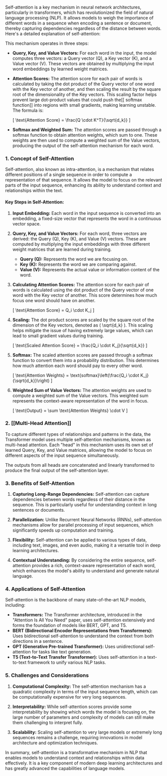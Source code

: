Self-attention is a key mechanism in neural network architectures, particularly in transformers, which has revolutionized the field of natural language processing (NLP). It allows models to weigh the importance of different words in a sequence when encoding a sentence or document, thereby capturing dependencies regardless of the distance between words. Here's a detailed explanation of self-attention:

This mechanism operates in three steps:

- **Query, Key, and Value Vectors:** For each word in the input, the model computes three vectors: a Query vector (Q), a Key vector (K), and a Value vector (V). These vectors are obtained by multiplying the input word embeddings by learned weight matrices.

- **Attention Scores:** The attention score for each pair of words is calculated by taking the dot product of the Query vector of one word with the Key vector of another, and then scaling the result by the square root of the dimensionality of the Key vectors. This scaling factor helps prevent large dot-product values that could push the[[ softmax function]] into regions with small gradients, making learning unstable. The formula is:

  \[ \text{Attention Score} = \frac{Q \cdot K^T}{\sqrt{d_k}} \]

- **Softmax and Weighted Sum:** The attention scores are passed through a softmax function to obtain attention weights, which sum to one. These weights are then used to compute a weighted sum of the Value vectors, producing the output of the self-attention mechanism for each word.

### **1. Concept of Self-Attention**

Self-attention, also known as intra-attention, is a mechanism that relates different positions of a single sequence in order to compute a representation of that sequence. It allows the model to focus on the relevant parts of the input sequence, enhancing its ability to understand context and relationships within the text.

#### **Key Steps in Self-Attention:**

1. **Input Embedding:**
   Each word in the input sequence is converted into an embedding, a fixed-size vector that represents the word in a continuous vector space.

2. **Query, Key, and Value Vectors:**
   For each word, three vectors are derived: the Query (Q), Key (K), and Value (V) vectors. These are computed by multiplying the input embeddings with three different weight matrices that are learned during training.

   - **Query (Q):** Represents the word we are focusing on.
   - **Key (K):** Represents the word we are comparing against.
   - **Value (V):** Represents the actual value or information content of the word.

3. **Calculating Attention Scores:**
   The attention score for each pair of words is calculated using the dot product of the Query vector of one word with the Key vector of another. This score determines how much focus one word should have on another.

   \[ \text{Attention Score} = Q_i \cdot K_j \]

4. **Scaling:**
   The dot product scores are scaled by the square root of the dimension of the Key vectors, denoted as \( \sqrt{d_k} \). This scaling helps mitigate the issue of having extremely large values, which can lead to small gradient values during training.

   \[ \text{Scaled Attention Score} = \frac{Q_i \cdot K_j}{\sqrt{d_k}} \]

5. **Softmax:**
   The scaled attention scores are passed through a softmax function to convert them into a probability distribution. This determines how much attention each word should pay to every other word.

   \[ \text{Attention Weights} = \text{softmax}\left(\frac{Q_i \cdot K_j}{\sqrt{d_k}}\right) \]

6. **Weighted Sum of Value Vectors:**
   The attention weights are used to compute a weighted sum of the Value vectors. This weighted sum represents the context-aware representation of the word in focus.

   \[ \text{Output} = \sum \text{Attention Weights} \cdot V \]

### **2. [[Multi-Head Attention]]**

To capture different types of relationships and patterns in the data, the Transformer model uses multiple self-attention mechanisms, known as multi-head attention. Each "head" in this mechanism uses its own set of learned Query, Key, and Value matrices, allowing the model to focus on different aspects of the input sequence simultaneously.

The outputs from all heads are concatenated and linearly transformed to produce the final output of the self-attention layer.

### **3. Benefits of Self-Attention**

1. **Capturing Long-Range Dependencies:**
   Self-attention can capture dependencies between words regardless of their distance in the sequence. This is particularly useful for understanding context in long sentences or documents.

2. **Parallelization:**
   Unlike Recurrent Neural Networks (RNNs), self-attention mechanisms allow for parallel processing of input sequences, which significantly speeds up computation and training.

3. **Flexibility:**
   Self-attention can be applied to various types of data, including text, images, and even audio, making it a versatile tool in deep learning architectures.

4. **Contextual Understanding:**
   By considering the entire sequence, self-attention provides a rich, context-aware representation of each word, which enhances the model's ability to understand and generate natural language.

### **4. Applications of Self-Attention**

Self-attention is the backbone of many state-of-the-art NLP models, including:

- **Transformers:** The Transformer architecture, introduced in the "Attention Is All You Need" paper, uses self-attention extensively and forms the foundation of models like BERT, GPT, and T5.
- **BERT (Bidirectional Encoder Representations from Transformers):** Uses bidirectional self-attention to understand the context from both directions in a sentence.
- **GPT (Generative Pre-trained Transformer):** Uses unidirectional self-attention for tasks like text generation.
- **T5 (Text-to-Text Transfer Transformer):** Uses self-attention in a text-to-text framework to unify various NLP tasks.

### **5. Challenges and Considerations**

1. **Computational Complexity:**
   The self-attention mechanism has a quadratic complexity in terms of the input sequence length, which can be computationally expensive for very long sequences.

2. **Interpretability:**
   While self-attention scores provide some interpretability by showing which words the model is focusing on, the large number of parameters and complexity of models can still make them challenging to interpret fully.

3. **Scalability:**
   Scaling self-attention to very large models or extremely long sequences remains a challenge, requiring innovations in model architecture and optimization techniques.

In summary, self-attention is a transformative mechanism in NLP that enables models to understand context and relationships within data effectively. It is a key component of modern deep learning architectures and has greatly advanced the capabilities of language models.